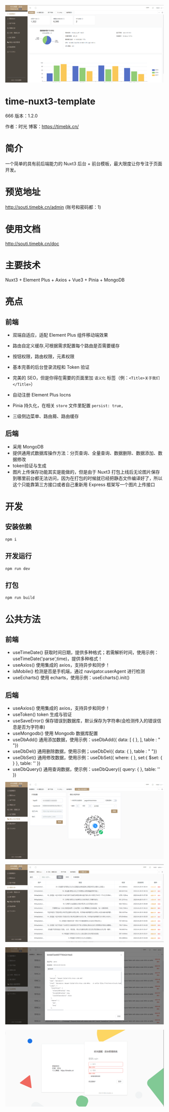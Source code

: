 ﻿![](/show1.png)

# time-nuxt3-template
666
版本：1.2.0

作者：时光 博客：https://timebk.cn/

# 简介

一个简单的具有前后端能力的 Nuxt3 后台 + 前台模板，最大限度让你专注于页面开发。

# 预览地址

http://souti.timebk.cn/admin (账号和密码都：1)

# 使用文档

http://souti.timebk.cn/doc

# 主要技术

Nuxt3 + Element Plus + Axios + Vue3 + Pinia + MongoDB

# 亮点

## 前端

- 双端自适应，适配 Element Plus 组件移动端效果

- 路由自定义缓存,可根据需求配置每个路由是否需要缓存

- 按钮权限，路由权限，元素权限

- 基本完善的后台登录流程和 Token 验证

- 完美的 SEO，但是你得在需要的页面里加 `语义化` 标签（例：`<Title>关于我们</Title>`）

- 自动注册 Element Plus Iocns

- Pinia 持久化，在相关 `store` 文件里配置 `persist: true,`

- 三级侧边菜单、路由屑、路由缓存

## 后端

- 采用 MongoDB
- 提供通用式数据库操作方法：分页查询、全量查询、数据删除、数据添加、数据修改
- token验证与生成
- 图片上传保存功能其实是能做的，但是由于 Nuxt3 打包上线后无论图片保存到哪里前台都无法访问，因为在打包的时候就已经把静态文件编译好了，所以这个只能靠第三方接口或者自己重新用 Express 框架写一个图片上传接口

# 开发

## 安装依赖

```
npm i
```

## 开发运行

```
npm run dev
```

## 打包

```
npm run build
```

# 公共方法

## 前端

- useTimeDate() 获取时间日期，提供多种格式；若需解析时间，使用示例：useTimeDate('parse',time)，提供多种格式！
- useAxios() 使用集成的 axios，支持异步和同步！
- isMobile() 检测是否是手机端，通过 navigator.userAgent 进行检测
- useEcharts() 使用 echarts，使用示例：useEcharts().init()

## 后端

- useAxios() 使用集成的 axios，支持异步和同步！
- useToken() token 生成与验证
- useSaveError() 保存错误到数据库，默认保存为字符串(会检测传入的错误信息是否为字符串)
- useMongodb() 使用 Mongodb 数据库配置
- useDbAdd() 通用添加数据，使用示例：useDbAdd({ data: [ { }, ], table : " "})
- useDbDel() 通用删除数据，使用示例；useDbDel({ data: { }, table : " "})
- useDbSet() 通用修改数据，使用示例：useDbSet({ where: { }, set:{ $set: { } }, table: '' })
- useDbQuery() 通用查询数据，使示例：useDbQuery({ query: { }, table: '' })

![](/show2.png)

![](/show3.png)

![](/show4.png)

![](/show5.png)
